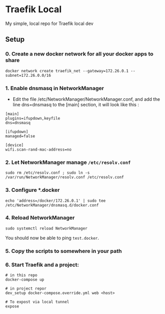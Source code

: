 # Traefik Local

My simple, local repo for Traefik local dev

## Setup
### 0. Create a new docker network for all your docker apps to share
```
docker network create traefik_net --gateway=172.26.0.1 --subnet=172.26.0.0/16
```

### 1. Enable dnsmasq in NetworkManager
- Edit the file /etc/NetworkManager/NetworkManager.conf, and add the line dns=dnsmasq to the [main] section, it will look like this :
```
[main]
plugins=ifupdown,keyfile
dns=dnsmasq

[ifupdown]
managed=false

[device]
wifi.scan-rand-mac-address=no
```

### 2. Let NetworkManager manage `/etc/resolv.conf`
```
sudo rm /etc/resolv.conf ; sudo ln -s /var/run/NetworkManager/resolv.conf /etc/resolv.conf
```

### 3. Configure *.docker
```
echo 'address=/docker/172.26.0.1' | sudo tee /etc/NetworkManager/dnsmasq.d/docker.conf
```

### 4. Reload NetworkManager
```
sudo systemctl reload NetworkManager
```

You should now be able to ping `test.docker`.

### 5. Copy the scripts to somewhere in your path

### 6. Start Traefik and a project:
```
# in this repo
docker-compose up

# in project repor
dev_setup docker-compose.override.yml web <host>

# To expost via local tunnel
expose
```